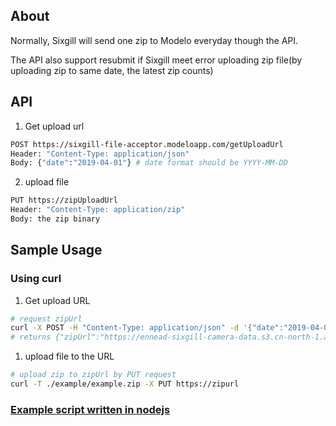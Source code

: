 ## About

Normally, Sixgill will send one zip to Modelo everyday though the API.

The API also support resubmit if Sixgill meet error uploading zip file(by uploading zip to same date, the latest zip counts)

## API

1. Get upload url
```bash
POST https://sixgill-file-acceptor.modeloapp.com/getUploadUrl
Header: "Content-Type: application/json"
Body: {"date":"2019-04-01"} # date format should be YYYY-MM-DD
```

2. upload file
```bash
PUT https://zipUploadUrl
Header: "Content-Type: application/zip"
Body: the zip binary
```

## Sample Usage

### Using curl

1. Get upload URL

```bash
# request zipUrl
curl -X POST -H "Content-Type: application/json" -d '{"date":"2019-04-01"}' https://sixgill-file-acceptor.modeloapp.com/getUploadUrl
# returns {"zipUrl":"https://ennead-sixgill-camera-data.s3.cn-north-1.amazonaws.com.cn/2019-04-01.zip?X-Amz-Algorithm=AWS4-HMAC-SHA256&X-Amz-Credential=AKIAPO6MTJE6NWLTYP4Q%2F20190424%2Fcn-north-1%2Fs3%2Faws4_request&X-Amz-Date=20190424T055203Z&X-Amz-Expires=3600&X-Amz-Signature=411067f50aa738ed50f1daece645eada747a005b3bf72e75e3cc2997b45438e0&X-Amz-SignedHeaders=host"}
```

1. upload file to the URL

```bash
# upload zip to zipUrl by PUT request
curl -T ./example/example.zip -X PUT https://zipurl
```

### [Example script written in nodejs](./example/index.js)

